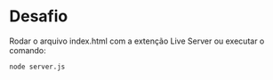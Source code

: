 # Desafio

Rodar o arquivo index.html com a extenção Live Server ou executar o comando:

```
node server.js
```